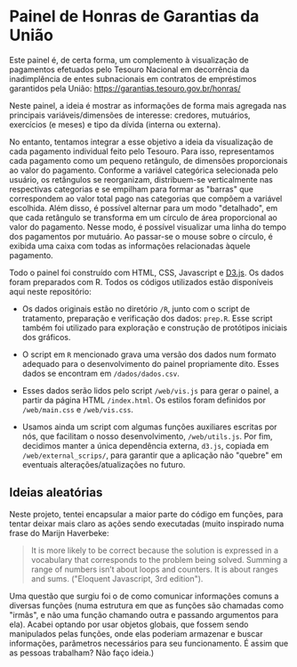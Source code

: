 # Painel de Honras de Garantias da União

Este painel é, de certa forma, um complemento à visualização de pagamentos efetuados pelo Tesouro Nacional em decorrência da inadimplência de entes subnacionais em contratos de empréstimos garantidos pela União: https://garantias.tesouro.gov.br/honras/

Neste painel, a ideia é mostrar as informações de forma mais agregada nas principais variáveis/dimensões de interesse: credores, mutuários, exercícios (e meses) e tipo da dívida (interna ou externa). 

No entanto, tentamos integrar a esse objetivo a ideia da visualização de cada pagamento individual feito pelo Tesouro. Para isso, representamos cada pagamento como um pequeno retângulo, de dimensões proporcionais ao valor do pagamento. Conforme a variável categórica selecionada pelo usuário, os retângulos se reorganizam, distribuem-se verticalmente nas respectivas categorias e se empilham para formar as "barras" que correspondem ao valor total pago nas categorias que compõem a variável escolhida. Além disso, é possível alternar para um modo "detalhado", em que cada retângulo se transforma em um círculo de área proporcional ao valor do pagamento. Nesse modo, é possível visualizar uma linha do tempo dos pagamentos por mutuário. Ao passar-se o mouse sobre o círculo, é exibida uma caixa com todas as informações relacionadas àquele pagamento.

Todo o painel foi construído com HTML, CSS, Javascript e [D3.js](https://d3js.org/). Os dados foram preparados com R. Todos os códigos utilizados estão disponíveis aqui neste repositório:

* Os dados originais estão no diretório `/R`, junto com o script de tratamento, preparação e verificação dos dados: `prep.R`. Esse script também foi utilizado para exploração e construção de protótipos iniciais dos gráficos.

* O script em `R` mencionado grava uma versão dos dados num formato adequado para o desenvolvimento do painel propriamente dito. Esses dados se encontram em `/dados/dados.csv`.

* Esses dados serão lidos pelo script `/web/vis.js` para gerar o painel, a partir da página HTML `/index.html`. Os estilos foram definidos por `/web/main.css` e `/web/vis.css`.

* Usamos ainda um script com algumas funções auxiliares escritas por nós, que facilitam o nosso desenvolvimento, `/web/utils.js`. Por fim, decidimos manter a única dependência externa, `d3.js`, copiada em `/web/external_scrips/`, para garantir que a aplicação não "quebre" em eventuais alterações/atualizações no futuro.

## Ideias aleatórias

Neste projeto, tentei encapsular a maior parte do código em funções, para tentar deixar mais claro as ações sendo executadas (muito inspirado numa frase do Marijn Haverbeke: 

> It is more likely to be correct because the solution is expressed in a vocabulary that corresponds to the problem being solved. Summing a range of numbers isn’t about loops and counters. It is about ranges and sums. ("Eloquent Javascript, 3rd edition").

Uma questão que surgiu foi o de como comunicar informações comuns a diversas funções (numa estrutura em que as funções são chamadas como "irmãs", e não uma função chamando outra e passando argumentos para ela). Acabei optando por usar objetos globais, que fossem sendo manipulados pelas funções, onde elas poderiam armazenar e buscar informações, parâmetros necessários para seu funcionamento. É assim que as pessoas trabalham? Não faço ideia.)
